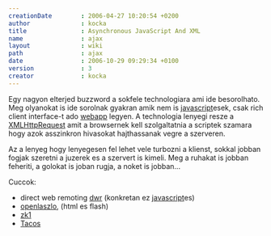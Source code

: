 ```yaml
---
creationDate        : 2006-04-27 10:20:54 +0200 
author              : kocka 
title               : Asynchronous JavaScript And XML 
name                : ajax 
layout              : wiki 
path                : ajax 
date                : 2006-10-29 09:29:34 +0100 
version             : 3 
creator             : kocka 
---
```

Egy nagyon elterjed buzzword a sokfele technologiara ami ide besorolhato. Meg olyanokat is ide sorolnak gyakran amik nem is [javascript](javascript.html)esek, csak rich client interface-t ado [webapp](webapp.html) legyen. A technologia lenyegi resze a [XMLHttpRequest](http://www.w3.org/TR/XMLHttpRequest/) amit a browsernek kell szolgaltatnia a scriptek szamara hogy azok asszinkron hivasokat hajthassanak vegre a szerveren.

Az a lenyeg hogy lenyegesen fel lehet vele turbozni a klienst, sokkal jobban fogjak szeretni a juzerek es a szervert is kimeli. Meg a ruhakat is jobban feheriti, a golokat is joban rugja, a noket is jobban...

Cuccok:

*   direct web remoting [dwr](Missing.html) (konkretan ez [javascript](javascript.html)es)
*   [openlaszlo](openlaszlo.html), (html es flash)
*   [zk1](http://zk1.sourceforge.net/)
*   [Tacos](http://tacos.sourceforge.net/)
